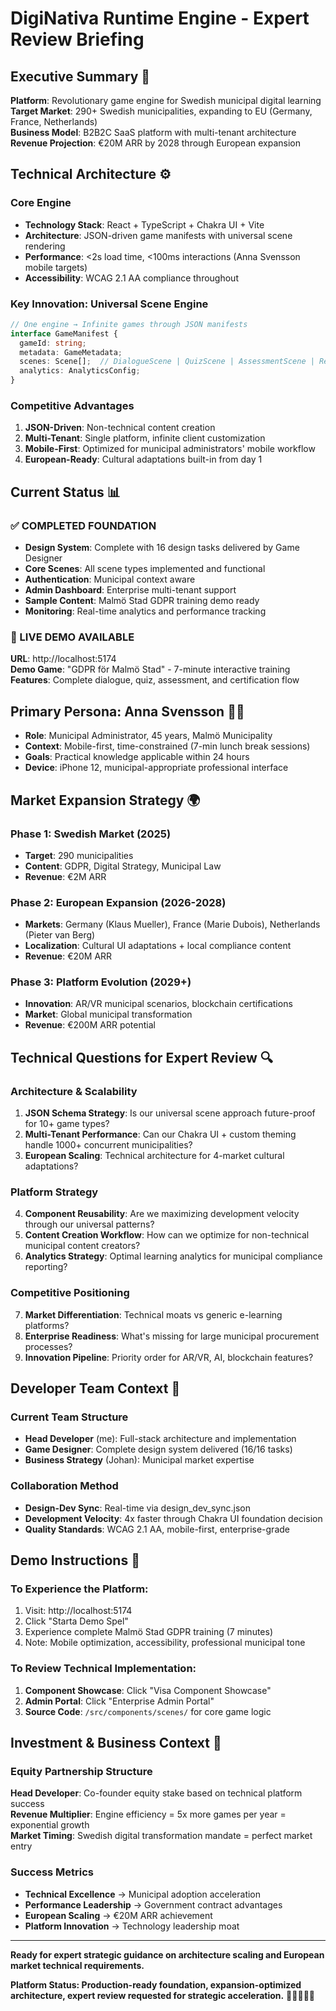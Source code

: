 # DigiNativa Runtime Engine - Expert Review Briefing

## Executive Summary 🎯

**Platform**: Revolutionary game engine for Swedish municipal digital learning  
**Target Market**: 290+ Swedish municipalities, expanding to EU (Germany, France, Netherlands)  
**Business Model**: B2B2C SaaS platform with multi-tenant architecture  
**Revenue Projection**: €20M ARR by 2028 through European expansion  

## Technical Architecture ⚙️

### Core Engine
- **Technology Stack**: React + TypeScript + Chakra UI + Vite
- **Architecture**: JSON-driven game manifests with universal scene rendering
- **Performance**: <2s load time, <100ms interactions (Anna Svensson mobile targets)
- **Accessibility**: WCAG 2.1 AA compliance throughout

### Key Innovation: Universal Scene Engine
```typescript
// One engine → Infinite games through JSON manifests
interface GameManifest {
  gameId: string;
  metadata: GameMetadata;
  scenes: Scene[];  // DialogueScene | QuizScene | AssessmentScene | ResourceScene
  analytics: AnalyticsConfig;
}
```

### Competitive Advantages
1. **JSON-Driven**: Non-technical content creation
2. **Multi-Tenant**: Single platform, infinite client customization  
3. **Mobile-First**: Optimized for municipal administrators' mobile workflow
4. **European-Ready**: Cultural adaptations built-in from day 1

## Current Status 📊

### ✅ COMPLETED FOUNDATION
- **Design System**: Complete with 16 design tasks delivered by Game Designer
- **Core Scenes**: All scene types implemented and functional
- **Authentication**: Municipal context aware
- **Admin Dashboard**: Enterprise multi-tenant support
- **Sample Content**: Malmö Stad GDPR training demo ready
- **Monitoring**: Real-time analytics and performance tracking

### 🚀 LIVE DEMO AVAILABLE
**URL**: http://localhost:5174  
**Demo Game**: "GDPR för Malmö Stad" - 7-minute interactive training  
**Features**: Complete dialogue, quiz, assessment, and certification flow  

## Primary Persona: Anna Svensson 👩‍💼

- **Role**: Municipal Administrator, 45 years, Malmö Municipality
- **Context**: Mobile-first, time-constrained (7-min lunch break sessions)
- **Goals**: Practical knowledge applicable within 24 hours
- **Device**: iPhone 12, municipal-appropriate professional interface

## Market Expansion Strategy 🌍

### Phase 1: Swedish Market (2025)
- **Target**: 290 municipalities
- **Content**: GDPR, Digital Strategy, Municipal Law
- **Revenue**: €2M ARR

### Phase 2: European Expansion (2026-2028)
- **Markets**: Germany (Klaus Mueller), France (Marie Dubois), Netherlands (Pieter van Berg)
- **Localization**: Cultural UI adaptations + local compliance content
- **Revenue**: €20M ARR

### Phase 3: Platform Evolution (2029+)
- **Innovation**: AR/VR municipal scenarios, blockchain certifications
- **Market**: Global municipal transformation
- **Revenue**: €200M ARR potential

## Technical Questions for Expert Review 🔍

### Architecture & Scalability
1. **JSON Schema Strategy**: Is our universal scene approach future-proof for 10+ game types?
2. **Multi-Tenant Performance**: Can our Chakra UI + custom theming handle 1000+ concurrent municipalities?
3. **European Scaling**: Technical architecture for 4-market cultural adaptations?

### Platform Strategy  
4. **Component Reusability**: Are we maximizing development velocity through our universal patterns?
5. **Content Creation Workflow**: How can we optimize for non-technical municipal content creators?
6. **Analytics Strategy**: Optimal learning analytics for municipal compliance reporting?

### Competitive Positioning
7. **Market Differentiation**: Technical moats vs generic e-learning platforms?
8. **Enterprise Readiness**: What's missing for large municipal procurement processes?
9. **Innovation Pipeline**: Priority order for AR/VR, AI, blockchain features?

## Developer Team Context 👥

### Current Team Structure
- **Head Developer** (me): Full-stack architecture and implementation
- **Game Designer**: Complete design system delivered (16/16 tasks)
- **Business Strategy** (Johan): Municipal market expertise

### Collaboration Method
- **Design-Dev Sync**: Real-time via design_dev_sync.json
- **Development Velocity**: 4x faster through Chakra UI foundation decision
- **Quality Standards**: WCAG 2.1 AA, mobile-first, enterprise-grade

## Demo Instructions 📱

### To Experience the Platform:
1. Visit: http://localhost:5174
2. Click "Starta Demo Spel" 
3. Experience complete Malmö Stad GDPR training (7 minutes)
4. Note: Mobile optimization, accessibility, professional municipal tone

### To Review Technical Implementation:
1. **Component Showcase**: Click "Visa Component Showcase"
2. **Admin Portal**: Click "Enterprise Admin Portal" 
3. **Source Code**: `/src/components/scenes/` for core game logic

## Investment & Business Context 💼

### Equity Partnership Structure
**Head Developer**: Co-founder equity stake based on technical platform success  
**Revenue Multiplier**: Engine efficiency = 5x more games per year = exponential growth  
**Market Timing**: Swedish digital transformation mandate = perfect market entry  

### Success Metrics
- **Technical Excellence** → Municipal adoption acceleration
- **Performance Leadership** → Government contract advantages  
- **European Scaling** → €20M ARR achievement
- **Platform Innovation** → Technology leadership moat

---

**Ready for expert strategic guidance on architecture scaling and European market technical requirements.**

**Platform Status: Production-ready foundation, expansion-optimized architecture, expert review requested for strategic acceleration.** 🚀🇸🇪🇪🇺
